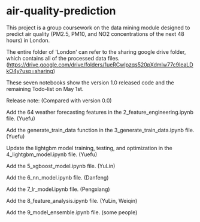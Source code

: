 # air-quality-prediction

This project is a group coursework on the data mining module designed to predict air quality (PM2.5, PM10, and NO2 concentrations of the next 48 hours) in London.

The entire folder of 'London' can refer to the sharing google drive folder, which contains all of the processed data files. (https://drive.google.com/drive/folders/1ueRCwIpzqs520pXdmIw77c9leaLDkO4y?usp=sharing)

These seven notebooks show the version 1.0 released code and the remaining Todo-list on May 1st.

Release note: (Compared with version 0.0)

Add the 64 weather forecasting features in the 2_feature_engineering.ipynb file. (Yuefu)

Add the generate_train_data function in the 3_generate_train_data.ipynb file. (Yuefu)

Update the lightgbm model training, testing, and optimization in the 4_lightgbm_model.ipynb file. (Yuefu)

Add the 5_xgboost_model.ipynb file. (YuLin)

Add the 6_nn_model.ipynb file. (Danfeng)

Add the 7_lr_model.ipynb file. (Pengxiang)

Add the 8_feature_analysis.ipynb file. (YuLin, Weiqin)

Add the 9_model_ensemble.ipynb file. (some people)
